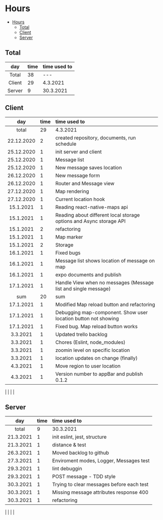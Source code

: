 # Hours
[//]: # (| | | | )
- [Hours](#hours)
  - [Total](#total)
  - [Client](#client)
  - [Server](#server)
## Total
| day | time | time used to |
| :----:|:-----| :-----|
| Total | 38 | --- |
| Client | 29 | 4.3.2021 | 
| Server | 9 | 30.3.2021 | 

## Client
| day | time | time used to |
| :----:|:-----| :-----|
| total   | 29  | 4.3.2021 | 
| 22.12.2020 | 2 | created repository, documents, run schedule |
| 25.12.2020 | 1 | init server and client | 
| 25.12.2020 | 1 | Message list |
| 25.12.2020 | 1 | New message saves location |
| 26.12.2020 | 1 | New message form |
| 26.12.2020 | 1 | Router and Message view |
| 27.12.2020 | 1 | Map rendering |
| 27.12.2020 | 1 | Current location hook |
| 15.1.2021 | 1 | Reading react-native-maps api|
| 15.1.2021 | 1 | Reading about different local storage options and Async storage API | 
| 15.1.2021 | 2 | refactoring | 
| 15.1.2021 | 1 | Map marker | 
| 15.1.2021 | 2 | Storage | 
| 16.1.2021 | 1 | Fixed bugs | 
| 16.1.2021 | 1 | Message list shows location of message on map| 
| 16.1.2021 | 1 | expo documents and publish | 
| 17.1.2021 | 1 | Handle View when no messages (Message list and single message) | 
| sum | 20 | sum | 
| 17.1.2021 | 1 | Modified Map reload button and refactoring |
| 17.1.2021 | 1 | Debugging map-component. Show user location button not showing | 
| 17.1.2021 | 1 | Fixed bug. Map reload button works | 
| 3.3.2021 | 1 | Updated trello backlog | 
| 3.3.2021 | 1 | Chores (Eslint, node_modules) | 
| 3.3.2021 | 1 | zoomin level on specific location | 
| 3.3.2021 | 1 | location updates on change (finally) | 
| 4.3.2021 | 1 | Move region to user location |
| 4.3.2021 | 1 | Version number to appBar and publish 0.1.2 |

[//]: # (| | | | |)
| | | |
## Server
| day | time | time used to   |
| :----:|:-----| :-----|
| total   | 9 | 30.3.2021 | 
| 21.3.2021 | 1 | init eslint, jest, structure | 
| 21.3.2021 | 1 | distance & test | 
| 26.3.2021 | 1 | Moved backlog to github | 
| 27.3.2021 | 1 | Enviroment modes, Logger, Messages test |
| 29.3.2021 | 1 | lint debuggin | 
| 29.3.2021 | 1 | POST message - TDD style | 
| 30.3.2021 | 1 | Trying to clear messages before each test |
| 30.3.2021 | 1 | Missing message attributes response 400 |
| 30.3.2021 | 1 | refactoring |

| | | |
